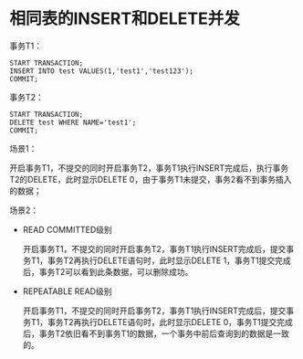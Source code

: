 # 相同表的INSERT和DELETE并发

事务T1：

```
START TRANSACTION;
INSERT INTO test VALUES(1,'test1','test123');
COMMIT;
```

事务T2：

```
START TRANSACTION;
DELETE test WHERE NAME='test1';
COMMIT;
```

场景1：

开启事务T1，不提交的同时开启事务T2，事务T1执行INSERT完成后，执行事务T2的DELETE，此时显示DELETE 0，由于事务T1未提交，事务2看不到事务插入的数据；

场景2：

-   READ COMMITTED级别

    开启事务T1，不提交的同时开启事务T2，事务T1执行INSERT完成后，提交事务T1，事务T2再执行DELETE语句时，此时显示DELETE 1，事务T1提交完成后，事务T2可以看到此条数据，可以删除成功。

-   REPEATABLE READ级别

    开启事务T1，不提交的同时开启事务T2，事务T1执行INSERT完成后，提交事务T1，事务T2再执行DELETE语句时，此时显示DELETE 0，事务T1提交完成后，事务T2依旧看不到事务T1的数据，一个事务中前后查询到的数据是一致的。
